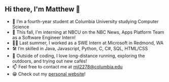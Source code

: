 ## Hi there, I'm Matthew 👋
- 🦁 I’m a fourth-year student at Columbia University studying Computer Science
- 🍂 This fall, I'm interning at NBCU on the NBC News, Apps Platform Team as a Software Engineer Intern!
- 👨‍💻 Last summer, I worked as a SWE Intern at Microsoft in Redmond, WA
- 🛠 I’m skilled in Java, Javascript, Python, C, C#, SQL, HTML/CSS
- 🌱 Outside of coding, I love long-distance running, exploring the outdoors, and trying out new cafés!
- 📫 Feel free to contact me at [mjl2278@columbia.edu](mailto:mjl2278@columbia.edu)
- 😁 Check out my [personal website](https://bit.ly/MatthewLabasan)!

<!--
**MatthewLabasan/MatthewLabasan** is a ✨ _special_ ✨ repository because its `README.md` (this file) appears on your GitHub profile.

Here are some ideas to get you started:

- 🔭 I’m currently working on ...
- 🌱 I’m currently learning ...
- 👯 I’m looking to collaborate on ...
- 🤔 I’m looking for help with ...
- 💬 Ask me about ...
- 📫 How to reach me: ...
- 😄 Pronouns: ...
- ⚡ Fun fact: ...
-->
